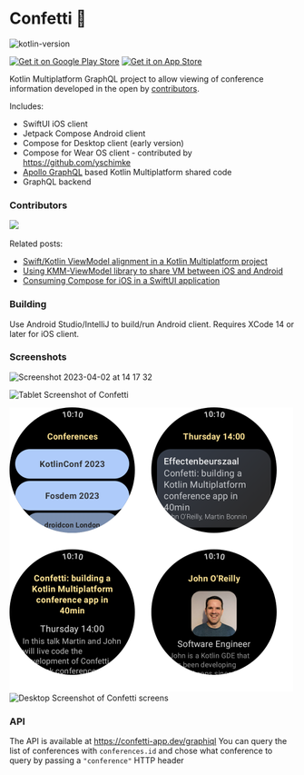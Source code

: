 # Confetti 🎊

![kotlin-version](https://img.shields.io/badge/kotlin-1.8.20-orange)

[<img src="https://upload.wikimedia.org/wikipedia/commons/7/78/Google_Play_Store_badge_EN.svg"
alt="Get it on Google Play Store"
height="80">](https://play.google.com/store/apps/details?id=dev.johnoreilly.confetti)
[<img src="https://developer.apple.com/assets/elements/badges/download-on-the-app-store.svg"
alt="Get it on App Store"
height="80">](https://apps.apple.com/us/app/confetti/id1660211390)

Kotlin Multiplatform GraphQL project to allow viewing of conference information developed in the
open by [contributors](https://github.com/joreilly/Confetti/graphs/contributors).

Includes:

- SwiftUI iOS client
- Jetpack Compose Android client
- Compose for Desktop client (early version)
- Compose for Wear OS client - contributed by https://github.com/yschimke
- [Apollo GraphQL](https://github.com/apollographql/apollo-kotlin) based Kotlin Multiplatform shared
  code
- GraphQL backend

### Contributors

<a href="https://github.com/joreilly/Confetti/graphs/contributors">
  <img src="https://contrib.rocks/image?repo=joreilly/Confetti" />
</a>


Related posts:

* [Swift/Kotlin ViewModel alignment in a Kotlin Multiplatform project](https://johnoreilly.dev/posts/swift-kotlin-viewmodel-kmm-comparison/)
* [Using KMM-ViewModel library to share VM between iOS and Android](https://johnoreilly.dev/posts/kmm-viewmodel/)
* [Consuming Compose for iOS in a SwiftUI application](https://johnoreilly.dev/posts/swiftui-compose-ios/)

### Building

Use Android Studio/IntelliJ to build/run Android client.
Requires XCode 14 or later for iOS client.

### Screenshots

<img width="1204" alt="Screenshot 2023-04-02 at 14 17 32" src="https://user-images.githubusercontent.com/6302/229355328-07738ff7-ffc4-4c68-9e2e-7b905d76f679.png">


![Tablet Screenshot of Confetti](https://user-images.githubusercontent.com/6302/227476725-edd577f5-2abd-4660-a777-decef84fbb9b.png)


<img width="500" alt="Wear Screenshots of Confetti screens" src="https://raw.githubusercontent.com/joreilly/Confetti/aaa91c53098754de5c568ec6611b7ab237d23bcb/wearApp/images/wearScreenshots.png">


<img width="1205" alt="Desktop Screenshot of Confetti screens" src="https://user-images.githubusercontent.com/6302/227615364-dd349253-483b-45a6-9090-cc8b932bef1f.png">

### API

The API is available at https://confetti-app.dev/graphiql
You can query the list of conferences with `conferences.id` and chose what conference to query by
passing a `"conference"` HTTP header 


